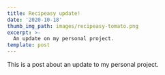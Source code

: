 ```yaml
---
title: Recipeasy update!
date: '2020-10-18'
thumb_img_path: images/recipeasy-tomato.png
excerpt: >-
  An update on my personal project.
template: post
---
```


This is a post about an update to my personal project.